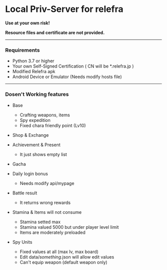 # Local Priv-Server for relefra

**Use at your own risk!**

**Resource files and certificate are not provided.**

---

### Requirements

- Python 3.7 or higher
- Your own Self-Signed Certification ( CN will be *.relefra.jp )
- Modified Relefra apk
- Android Device or Emulator (Needs modify hosts file)

---

### Dosen't Working features

- Base
  + Crafting weapons, items
  + Spy expedition
  + Fixed chara friendly point (Lv10)

- Shop & Exchange

- Achievement & Present
  + It just shows empty list

- Gacha

- Daily login bonus
  + Needs modify api/mypage

- Battle result
  + It returns wrong rewards

- Stamina & Items will not consume
  + Stamina setted max
  + Stamina valued 5000 but under player level limit
  + Items are moderately preloaded

- Spy Units
  + Fixed values at all (max lv, max board)
  + Edit data/_something_.json will allow edit values
  + Can't equip weapon (default weapon only)
